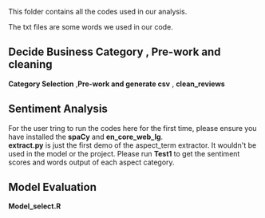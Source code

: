 
This folder contains all the codes used in our analysis.

The txt files are some words we used in our code.

## Decide Business Category , Pre-work and cleaning
**Category Selection** ,**Pre-work and generate csv** , **clean_reviews** 

## Sentiment Analysis  
For the user tring to run the codes here for the first time, please ensure you have installed the **spaCy** and **en_core_web_lg**.  
**extract.py** is just the first demo of the aspect_term extractor. It wouldn't be used in the model or the project.
Please run **Test1** to get the sentiment scores and words output of each aspect category.

## Model Evaluation   
**Model_select.R**
